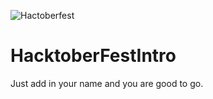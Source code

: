 ![Hactoberfest](https://hacktoberfest.digitalocean.com/_nuxt/img/logo-hacktoberfest-full.f42e3b1.svg)
# HacktoberFestIntro
Just add in your name and you are good to go.
